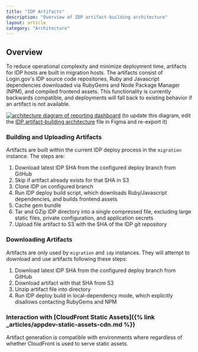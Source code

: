 ```yaml
---
title: "IDP Artifacts"
description: "Overview of IDP artifact-building architecture"
layout: article
category: "Architecture"
---
```


## Overview

To reduce operational complexity and minimize deployment time, artifacts for IDP hosts are built in migration hosts. The artifacts consist of Login.gov's IDP source code repositories, Ruby and Javascript dependencies downloaded via RubyGems and Node Package Manager (NPM), and compiled frontend assets. This functionality is currently backwards compatible, and deployments will fall back to existing behavior if an artifact is not available.

[![architecture diagram of reporting dashboard][image]][image]
(to update this diagram, edit the [IDP artifact-building architecture][figma] file in Figma and re-export it)

[image]: {{site.baseurl}}/images/idp-artifact-building-architecture.jpg
[figma]: https://www.figma.com/file/sam6yEo5qFMqJ29Y4jb4me/IDP-Artifact-Building-Architecture

### Building and Uploading Artifacts

Artifacts are built within the current IDP deploy process in the `migration` instance. The steps are:

1. Download latest IDP SHA from the configured deploy branch from GitHub
2. Skip if artifact already exists for that SHA in S3
3. Clone IDP on configured branch
4. Run IDP deploy build script, which downloads Ruby/Javascript dependencies, and builds frontend assets
5. Cache gem bundle
6. Tar and GZip IDP directory into a single compressed file, excluding large static files, private configuration, and application secrets
7. Upload file artifact to S3 with the SHA of the IDP git repository

### Downloading Artifacts

Artifacts are only used by `migration` and `idp` instances. They will attempt to download and use artifacts following these steps:

1. Download latest IDP SHA from the configured deploy branch from GitHub
2. Download artifact with that SHA from S3
3. Unzip artifact file into directory
4. Run IDP deploy build in local-dependency mode, which explicitly disallows contacting RubyGems and NPM

### Interaction with [CloudFront Static Assets]({% link _articles/appdev-static-assets-cdn.md %})

Artifact generation is compatible with environments where regardless of whether CloudFront is used to serve static assets.
